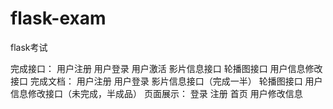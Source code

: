 # flask-exam
flask考试

完成接口：
    用户注册
    用户登录
    用户激活
    影片信息接口
    轮播图接口
    用户信息修改接口
完成文档：
    用户注册
    用户登录
    影片信息接口（完成一半）
    轮播图接口
    用户信息修改接口（未完成，半成品）
页面展示：
    登录
    注册
    首页
    用户修改信息
